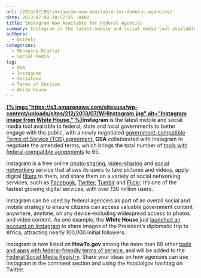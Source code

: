 ```yaml
---
url: /2013/07/08/instagram-now-available-for-federal-agencies/
date: 2013-07-08 10:57:55 -0400
title: Instagram Now Available for Federal Agencies
summary: Instagram is the latest mobile and social media tool available to federal, state and local governments to better engage with the public, with a newly negotiated government-compatible Terms of Service (TOS) agreement. GSA collaborated with Instagram to negotiate the amended terms, which brings the total number of tools
authors:
  - bsteele
categories:
  - Managing Digital
  - Social Media
tag:
  - GSA
  - Instagram
  - SocialGov
  - Terms of Service
  - White House
---
```


<p dir="ltr">
  <strong><a href="https://s3.amazonaws.com/sitesusa/wp-content/uploads/sites/212/2013/07/WHInstagram.jpg">{% img="https://s3.amazonaws.com/sitesusa/wp-content/uploads/sites/212/2013/07/WHInstagram.jpg" alt="Instagram image from White House." %}</a>Instagram</strong> is the latest mobile and social media tool available to federal, state and local governments to better engage with the public, with a newly negotiated <a href="http://instagram.com/legal/terms/usgov/" target="_blank">government-compatible Terms of Service (TOS) agreement.</a> <strong>GSA</strong> collaborated with Instagram to negotiate the amended terms, which brings the total number of <a href="https://www.WHATEVER/resources/negotiated-terms-of-service-agreements/" target="_blank">tools with federal-compatible agreements</a> to 65.
</p>

Instagram is a free online <a href="http://en.wikipedia.org/wiki/Photo_sharing" target="_blank">photo-sharing</a>, <a href="http://en.wikipedia.org/wiki/Video_hosting_service" target="_blank">video-sharing</a> and <a href="http://en.wikipedia.org/wiki/Social_networking_service" target="_blank">social networking</a> service that allows its users to take pictures and videos, apply digital <a href="http://en.wikipedia.org/wiki/Photographic_filter" target="_blank">filters</a> to them, and share them on a variety of social networking services, such as <a href="http://en.wikipedia.org/wiki/Facebook" target="_blank">Facebook</a>, <a href="http://en.wikipedia.org/wiki/Twitter" target="_blank">Twitter</a>, <a href="http://en.wikipedia.org/wiki/Tumblr" target="_blank">Tumblr</a> and <a href="http://en.wikipedia.org/wiki/Flickr" target="_blank">Flickr</a>. It’s one of the fastest growing digital services, with over 130 million users.

Instagram can be used by federal agencies as part of an overall social and mobile strategy to ensure citizens can access valuable government content anywhere, anytime, on any device&#8211;including widespread access to photos and video content. As one example, the **White House** just <a href="http://instagram.com/whitehouse" target="_blank">launched an account on Instagram</a> to share images of the President’s diplomatic trip to Africa, attracting nearly 100,000 initial followers.

Instagram is now listed on **HowTo.gov** among the more than 60 other <a href="https://www.WHATEVER/resources/negotiated-terms-of-service-agreements/" target="_blank">tools and apps with federal-friendly terms of service</a>, and will be added to the <a href="https://www.WHATEVER/services/social-media-registry/" target="_blank">Federal Social Media Registry</a>. Share your ideas on how agencies can use Instagram in the comment section and using the #socialgov hashtag on Twitter.